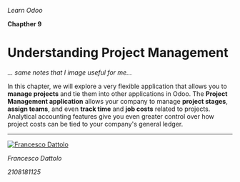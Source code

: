 *Learn Odoo*

**Chapther 9**

# Understanding Project Management

*... same notes that I image useful for me...*

In this chapter, we will explore a very flexible application that allows you to **manage projects** and tie them into other applications in Odoo. The **Project Management application** allows your company to manage **project stages**, **assign teams**, and even **track time** and **job costs** related to projects. Analytical accounting features give you even greater control over how project costs can be tied to your company's general ledger.

---

[![Francesco Dattolo](https://i0.wp.com/www.francescodattolo.it/wp-content/uploads/2019/09/cropped-francescodattolo-free_hand-logo-1.png)](https://francescodattolo.it)

*Francesco Dattolo*

*2108181125*